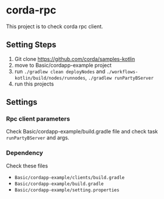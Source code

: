 # corda-rpc
This project is to check corda rpc client. 

## Setting Steps
1. Git clone https://github.com/corda/samples-kotlin 
2. move to Basic/cordapp-example project
3. run `./gradlew clean deployNodes` and `./workflows-kotlin/build/nodes/runnodes`, `./gradlew runPartyBServer`
4. run this projects

## Settings

### Rpc client parameters
Check Basic/cordapp-example/build.gradle file and check task `runPartyBServer` and args. 

### Dependency
Check these files
- `Basic/cordapp-example/clients/build.gradle`
- `Basic/cordapp-example/build.gradle`
- `Basic/cordapp-example/setting.properties`
